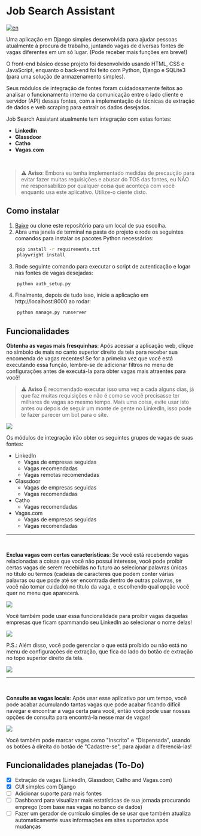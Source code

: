 # Job Search Assistant
[![en](https://img.shields.io/badge/lang-en-blue.svg)](./README.en.md)

Uma aplicação em Django simples desenvolvida para ajudar pessoas atualmente à procura de trabalho, juntando vagas de diversas fontes de vagas diferentes em um só lugar. (Pode receber mais funções em breve!)

O front-end básico desse projeto foi desenvolvido usando HTML, CSS e JavaScript, enquanto o back-end foi feito com Python, Django e SQLite3 (para uma solução de armazenamento simples).

Seus módulos de integração de fontes foram cuidadosamente feitos ao analisar o funcionamento interno da comunicação entre o lado cliente e servidor (API) dessas fontes, com a implementação de técnicas de extração de dados e web scraping para extrair os dados desejados.
 
Job Search Assistant atualmente tem integração com estas fontes:
- **LinkedIn**
- **Glassdoor**
- **Catho**
- **Vagas.com**

<br>

> ⚠️ **Aviso**: Embora eu tenha implementado medidas de precaução para evitar fazer muitas requisições e abusar do TOS das fontes, eu NÃO me responsabilizo por qualquer coisa que aconteça com você enquanto usa este aplicativo. Utilize-o ciente disto.


## Como instalar
1. [Baixe](https://github.com/PedroTejon/Job-Search-Assistant/archive/refs/heads/main.zip) ou clone este repositório para um local de sua escolha.
2. Abra uma janela de terminal na pasta do projeto e rode os seguintes comandos para instalar os pacotes Python necessários:
```cmd
    pip install -r requirements.txt
    playwright install
```
3. Rode seguinte comando para executar o script de autenticação e logar nas fontes de vagas desejadas:
```cmd
    python auth_setup.py
```
4. Finalmente, depois de tudo isso, inicie a aplicação em http://localhost:8000 ao rodar:
```cmd
    python manage.py runserver
```

## Funcionalidades

**Obtenha as vagas mais fresquinhas**: Após acessar a aplicação web, clique no símbolo de mais no canto superior direito da tela para receber sua encomenda de vagas recentes! Se for a primeira vez que você está executando essa função, lembre-se de adicionar filtros no menu de configurações antes de executá-la para obter vagas mais atraentes para você!

> ⚠️ **Aviso** É recomendado executar isso uma vez a cada alguns dias, já que faz muitas requisições e não é como se você precisasse ter milhares de vagas ao mesmo tempo. Mais uma coisa, evite usar isto antes ou depois de seguir um monte de gente no LinkedIn, isso pode te fazer parecer um bot para o site.

<img src="./docs/start_extraction.gif" />

Os módulos de integração irão obter os seguintes grupos de vagas de suas fontes:
- LinkedIn
  - Vagas de empresas seguidas
  - Vagas recomendadas
  - Vagas remotas recomendadas
- Glassdoor
  - Vagas de empresas seguidas
  - Vagas recomendadas
- Catho
  - Vagas recomendadas
- Vagas.com
  - Vagas de empresas seguidas
  - Vagas recomendadas

---
<br>

**Exclua vagas com certas características**: Se você está recebendo vagas relacionadas a coisas que você não possui interesse, você pode proibir certas vagas de serem recebidas no futuro ao selecionar palavras únicas no título ou termos (cadeias de caracteres que podem conter várias palavras ou que pode até ser encontrada dentro de outras palavras, se você não tomar cuidado) no título da vaga, e escolhendo qual opção você quer no menu que aparecerá.

<img src="./docs/forbidding_listings.gif" />

Você também pode usar essa funcionalidade para proibir vagas daquelas empresas que ficam spammando seu LinkedIn ao selecionar o nome delas!

<img src="./docs/forbidding_companies.gif" />

P.S.: Além disso, você pode gerenciar o que está proíbido ou não está no menu de configurações de extração, que fica do lado do botão de extração no topo superior direito da tela.

<img src="./docs/extraction_settings_menu.png" />

---
<br>

**Consulte as vagas locais**: Após usar esse aplicativo por um tempo, você pode acabar acumulando tantas vagas que pode acabar ficando difícil navegar e encontrar a vaga certa para você, então você pode usar nossas opções de consulta para encontrá-la nesse mar de vagas!

<img src="./docs/querying_listings.gif" />

Você também pode marcar vagas como "Inscrito" e "Dispensada", usando os botões à direita do botão de "Cadastre-se", para ajudar a diferenciá-las!

## Funcionalidades planejadas (To-Do)
- [x] Extração de vagas (LinkedIn, Glassdoor, Catho and Vagas.com)
- [x] GUI simples com Django
- [ ] Adicionar suporte para mais fontes
- [ ] Dashboard para visualizar mais estatísticas de sua jornada procurando emprego (com base nas vagas no banco de dados)
- [ ] Fazer um gerador de currículo simples de se usar que também atualiza automaticamente suas informações em sites suportados após mudanças